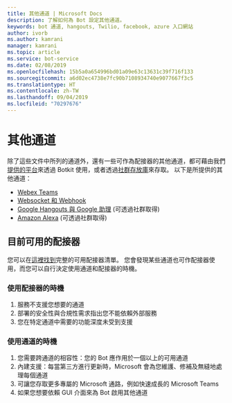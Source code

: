 ```yaml
---
title: 其他通道 | Microsoft Docs
description: 了解如何為 Bot 設定其他通道。
keywords: bot 通道, hangouts, Twilio, facebook, azure 入口網站
author: ivorb
ms.author: kamrani
manager: kamrani
ms.topic: article
ms.service: bot-service
ms.date: 02/08/2019
ms.openlocfilehash: 15b5a0a654996bd01a09e63c13631c39f716f133
ms.sourcegitcommit: a6d02ec4738e7fc90b7108934740e9077667f3c5
ms.translationtype: HT
ms.contentlocale: zh-TW
ms.lasthandoff: 09/04/2019
ms.locfileid: "70297676"
---
```

# <a name="additional-channels"></a>其他通道

除了這些文件中所列的通道外，還有一些可作為配接器的其他通道，都可藉由我們[提供的平台](https://botkit.ai/docs/v4/platforms/)來透過 Botkit 使用，或者透過[社群存放庫](https://github.com/BotBuilderCommunity/)來存取。 以下是所提供的其他通道：

- [Webex Teams](https://botkit.ai/docs/v4/platforms/webex.html)
- [Websocket 和 Webhook](https://botkit.ai/docs/v4/platforms/web.html)
- [Google Hangouts 與 Google 助理](https://github.com/BotBuilderCommunity/) (可透過社群取得)
- [Amazon Alexa](https://github.com/BotBuilderCommunity/) (可透過社群取得)

## <a name="currently-available-adapters"></a>目前可用的配接器

您可以在[這裡找到](https://botkit.ai/docs/v4/platforms/)完整的可用配接器清單。 您會發現某些通道也可作配接器使用，而您可以自行決定使用通道和配接器的時機。

### <a name="when-to-use-an-adapter"></a>使用配接器的時機

1. 服務不支援您想要的通道
2. 部署的安全性與合規性需求指出您不能依賴外部服務
3. 您在特定通道中需要的功能深度未受到支援

### <a name="when-to-use-a-channel"></a>使用通道的時機

1. 您需要跨通道的相容性：您的 Bot 應作用於一個以上的可用通道
2. 內建支援：每當第三方進行更新時，Microsoft 會為您維護、修補及無縫地處理每個通道
3. 可讓您存取更多專屬的 Microsoft 通路，例如快速成長的 Microsoft Teams
4. 如果您想要依賴 GUI 介面來為 Bot 啟用其他通道
